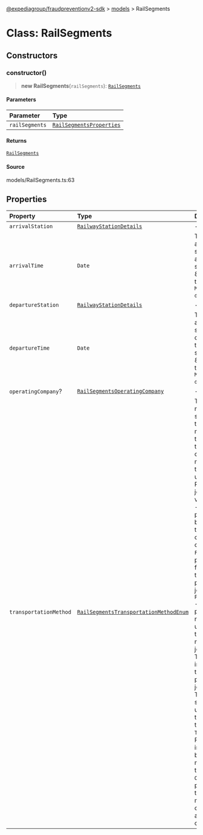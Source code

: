 [@expediagroup/fraudpreventionv2-sdk](../../index.md) > [models](../index.md) > RailSegments

# Class: RailSegments

## Constructors

### constructor()

> **new RailSegments**(`railSegments`): [`RailSegments`](class.RailSegments.md)

#### Parameters

| Parameter      | Type                                                                          |
| :------------- | :---------------------------------------------------------------------------- |
| `railSegments` | [`RailSegmentsProperties`](../interfaces/interface.RailSegmentsProperties.md) |

#### Returns

[`RailSegments`](class.RailSegments.md)

#### Source

models/RailSegments.ts:63

## Properties

| Property               | Type                                                                                                         | Description                                                                                                                                                                                                                                                                                                                                                                                                                                                                                                                                                                                                                                                                                                                                                                                                                                                                       |
| :--------------------- | :----------------------------------------------------------------------------------------------------------- | :-------------------------------------------------------------------------------------------------------------------------------------------------------------------------------------------------------------------------------------------------------------------------------------------------------------------------------------------------------------------------------------------------------------------------------------------------------------------------------------------------------------------------------------------------------------------------------------------------------------------------------------------------------------------------------------------------------------------------------------------------------------------------------------------------------------------------------------------------------------------------------- |
| `arrivalStation`       | [`RailwayStationDetails`](class.RailwayStationDetails.md)                                                    | -                                                                                                                                                                                                                                                                                                                                                                                                                                                                                                                                                                                                                                                                                                                                                                                                                                                                                 |
| `arrivalTime`          | `Date`                                                                                                       | The local date and time of the scheduled arrival at the destination station, in ISO-8601 date and time format `yyyy-MM-ddTHH:mm:ss.SSSZ`.                                                                                                                                                                                                                                                                                                                                                                                                                                                                                                                                                                                                                                                                                                                                         |
| `departureStation`     | [`RailwayStationDetails`](class.RailwayStationDetails.md)                                                    | -                                                                                                                                                                                                                                                                                                                                                                                                                                                                                                                                                                                                                                                                                                                                                                                                                                                                                 |
| `departureTime`        | `Date`                                                                                                       | The local date and time of the scheduled departure from the departure station, in ISO-8601 date and time format `yyyy-MM-ddTHH:mm:ss.SSSZ`.                                                                                                                                                                                                                                                                                                                                                                                                                                                                                                                                                                                                                                                                                                                                       |
| `operatingCompany`?    | [`RailSegmentsOperatingCompany`](class.RailSegmentsOperatingCompany.md)                                      | -                                                                                                                                                                                                                                                                                                                                                                                                                                                                                                                                                                                                                                                                                                                                                                                                                                                                                 |
| `transportationMethod` | [`RailSegmentsTransportationMethodEnum`](../type-aliases/type-alias.RailSegmentsTransportationMethodEnum.md) | This attribute represents the specific transportation method by which the passenger is traveling. It captures the mode of transportation used during the Rail product journey, Possible values are: - `BUS` - The Rail product includes bus transportation for certain segments of the itinerary. - `FERRY` - The Rail product involves ferry transportation as part of the journey. - `PUBLIC_TRANSPORT` - The Rail product represents the use of public transportation modes for the journey. - `TRAM` - The Rail product includes tram transportation as part of the journey. - `RAIL` - The Rail product specifically utilizes train transportation for the journey. - `TRANSFER` - The Rail product involves transfers between different modes of transportation. - `OTHER` - The Rail product utilizes transportation methods not covered by the aforementioned categories. |
